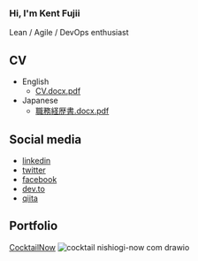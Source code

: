 ### Hi, I'm Kent Fujii

Lean / Agile / DevOps enthusiast

## CV

- English
    - [CV.docx.pdf](https://github.com/KentFujii/KentFujii/files/12556740/kent-cv.docx.pdf)
- Japanese
    - [職務経歴書.docx.pdf](https://github.com/KentFujii/KentFujii/files/13146631/docx.pdf)

## Social media

- [linkedin](https://www.linkedin.com/in/KentFujii/)
- [twitter](https://mobile.twitter.com/studies)
- [facebook](https://www.facebook.com/kent.fujii/)
- [dev.to](https://dev.to/kentfujii)
- [qiita](https://qiita.com/KentFujii)

## Portfolio

[CocktailNow](https://cocktail.nishiogi-now.com/)
![cocktail nishiogi-now com drawio](https://github.com/KentFujii/KentFujii/assets/10591076/5790495c-a0fc-4956-b974-684d54a93c8d)
